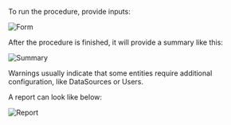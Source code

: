 To run the procedure, provide inputs:

![Form](images/Discover/Form.png)

After the procedure is finished, it will provide a summary like this:

![Summary](images/Discover/Summary.png)

Warnings usually indicate that some entities require additional configuration, like DataSources or Users.

A report can look like below:

![Report](images/Discover/Report.png)

